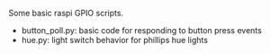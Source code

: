 Some basic raspi GPIO scripts.

- button_poll.py: basic code for responding to button press events
- hue.py: light switch behavior for phillips hue lights
